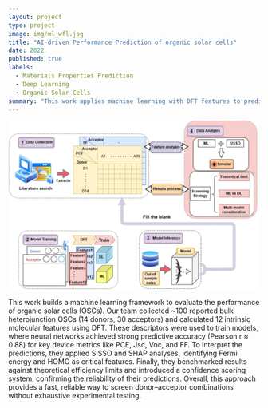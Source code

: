 ```yaml
---
layout: project
type: project
image: img/ml_wfl.jpg
title: "AI-driven Performance Prediction of organic solar cells"
date: 2022
published: true
labels:
  - Materials Properties Prediction
  - Deep Learning
  - Organic Solar Cells
summary: "This work applies machine learning with DFT features to predict and screen donor–acceptor combinations in organic solar cells."
---
```


<img width="500px" class="ml_osc" src="../img/ml_wfl.jpg">

This work builds a machine learning framework to evaluate the performance of organic solar cells (OSCs). Our team collected ~100 reported bulk heterojunction OSCs (14 donors, 30 acceptors) and calculated 12 intrinsic molecular features using DFT. These descriptors were used to train models, where neural networks achieved strong predictive accuracy (Pearson r ≈ 0.88) for key device metrics like PCE, Jsc, Voc, and FF. To interpret the predictions, they applied SISSO and SHAP analyses, identifying Fermi energy and HOMO as critical features. Finally, they benchmarked results against theoretical efficiency limits and introduced a confidence scoring system, confirming the reliability of their predictions. Overall, this approach provides a fast, reliable way to screen donor–acceptor combinations without exhaustive experimental testing.